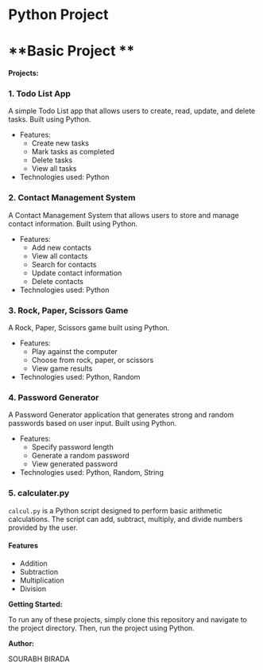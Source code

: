 # Python Project
**Basic Project **
=============================

**Projects:**

### 1. Todo List App

A simple Todo List app that allows users to create, read, update, and delete tasks. Built using Python.

* Features:
	+ Create new tasks
	+ Mark tasks as completed
	+ Delete tasks
	+ View all tasks
* Technologies used: Python

### 2. Contact Management System

A Contact Management System that allows users to store and manage contact information. Built using Python.

* Features:
	+ Add new contacts
	+ View all contacts
	+ Search for contacts
	+ Update contact information
	+ Delete contacts
* Technologies used: Python

### 3. Rock, Paper, Scissors Game

A Rock, Paper, Scissors game built using Python.

* Features:
	+ Play against the computer
	+ Choose from rock, paper, or scissors
	+ View game results
* Technologies used: Python, Random

### 4. Password Generator

A Password Generator application that generates strong and random passwords based on user input. Built using Python.

* Features:
	+ Specify password length
	+ Generate a random password
	+ View generated password
* Technologies used: Python, Random, String

### 5. calculater.py

`calcul.py` is a Python script designed to perform basic arithmetic calculations. The script can add, subtract, multiply, and divide numbers provided by the user.

#### Features
- Addition
- Subtraction
- Multiplication
- Division

**Getting Started:**

To run any of these projects, simply clone this repository and navigate to the project directory. Then, run the project using Python.

**Author:**

SOURABH BIRADA
